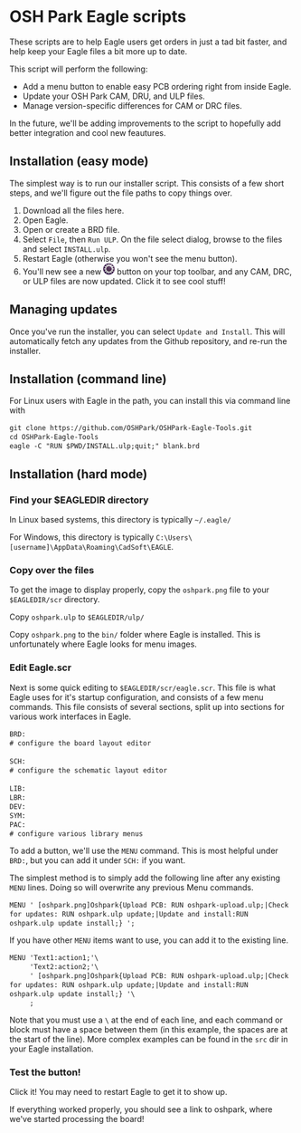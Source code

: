 # OSH Park Eagle scripts

These scripts are to help Eagle users get orders in just a tad bit faster, and help keep your Eagle files a bit more up to date.

This script will perform the following: 
- Add a menu button to enable easy PCB ordering right from inside Eagle. 
- Update your OSH Park CAM, DRU, and ULP files.
- Manage version-specific differences for CAM or DRC files. 

In the future, we'll be adding improvements to the script to hopefully add better integration and cool new feautures.


## Installation (easy mode)

The simplest way is to run our installer script. This consists of a few short steps, and we'll figure out the file paths to copy things over. 

1. Download all the files here. 
2. Open Eagle. 
3. Open or create a BRD file.
4. Select `File`, then `Run ULP`. On the file select dialog, browse to the files and select `INSTALL.ulp`.
5. Restart Eagle (otherwise you won't see the menu button).
6. You'll new see a new ![](bin/oshpark.png) button on your top toolbar, and any CAM, DRC, or ULP files are now updated. Click it to see cool stuff!

## Managing updates
Once you've run the installer, you can select `Update and Install`. This will automatically fetch any updates from the Github repository, and re-run the installer.


## Installation (command line)
For Linux users with Eagle in the path, you can install this via command line with 

```
git clone https://github.com/OSHPark/OSHPark-Eagle-Tools.git
cd OSHPark-Eagle-Tools
eagle -C "RUN $PWD/INSTALL.ulp;quit;" blank.brd
```

## Installation (hard mode)

### Find your $EAGLEDIR directory

In Linux based systems, this directory is typically `~/.eagle/`

For Windows, this directory is typically `C:\Users\[username]\AppData\Roaming\CadSoft\EAGLE`. 

### Copy over the files

To get the image to display properly, copy the `oshpark.png` file to your `$EAGLEDIR/scr` directory.


Copy `oshpark.ulp` to `$EAGLEDIR/ulp/`

Copy `oshpark.png` to the `bin/` folder where Eagle is installed. This is unfortunately where Eagle looks for menu images. 

### Edit Eagle.scr

Next is some quick editing to `$EAGLEDIR/scr/eagle.scr`. This file is what Eagle uses for it's startup configuration, and consists of a few menu commands. This file consists of several sections, split up into sections for various work interfaces in Eagle.

```
BRD:
# configure the board layout editor

SCH:
# configure the schematic layout editor

LIB:
LBR:
DEV:
SYM:
PAC:
# configure various library menus
```

To add a button, we'll use the `MENU` command. This is most helpful under `BRD:`, but you can add it under `SCH:` if you want. 

The simplest method is to simply add the following line after any existing `MENU` lines. Doing so will overwrite any previous Menu commands.

```
MENU ' [oshpark.png]Oshpark{Upload PCB: RUN oshpark-upload.ulp;|Check for updates: RUN oshpark.ulp update;|Update and install:RUN oshpark.ulp update install;} ';
```

If you have other `MENU` items want to use, you can add it to the existing line.

```
MENU 'Text1:action1;'\
     'Text2:action2;'\
     ' [oshpark.png]Oshpark{Upload PCB: RUN oshpark-upload.ulp;|Check for updates: RUN oshpark.ulp update;|Update and install:RUN oshpark.ulp update install;} '\
     ;
```
Note that you must use a `\` at the end of each line, and each command or block must have a space between them (in this example, the spaces are at the start of the line). More complex examples can be found in the `src` dir in your Eagle installation.

### Test the button!

Click it! You may need to restart Eagle to get it to show up.

If everything worked properly, you should see a link to oshpark, where we've started processing the board!
